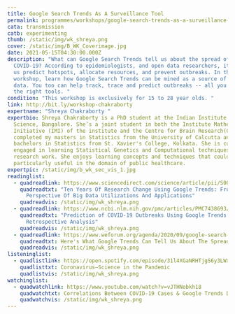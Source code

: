 ```yaml
---
title: Google Search Trends As A Surveillance Tool
permalink: programmes/workshops/google-search-trends-as-a-surveillance-tool/
cata: transmission
catb: experimenting
thumb: /static/img/wk_shreya.png
cover: /static/img/B_WK_Coverimage.jpg
date: 2021-05-15T04:30:00.000Z
description: "What can Google Search Trends tell us about the spread of
  COVID-19? According to epidemiologists, and open data researchers, it can help
  us predict hotspots, allocate resources, and prevent outbreaks. In this
  workshop, learn how Google Search Trends can be mined as a source of open
  data. You too can help track, trace and predict outbreaks -- all you need are
  the right tools. "
condition: "This workshop is exclusively for 15 to 28 year olds. "
link: http://bit.ly/workshop-chakraborty
expertname: "Shreya Chakraborty "
expertbio: Shreya Chakraborty is a PhD student at the Indian Institute of
  Science, Bangalore. She’s a joint student in both the Institute Mathematics
  Initiative (IMI) of the institute and the Centre for Brain Research(CBR). She
  completed my masters in Statistics from the University of Calcutta and her
  bachelors in Statistics from St. Xavier's College, Kolkata. She is currently
  engaged in learning Statistical Genetics and Computational techniques for her
  research work. She enjoys learning concepts and techniques that could be
  particularly useful in the domain of public healthcare.
expertpic: /static/img/b_wk_sec_vis_1.jpg
readinglist:
  - quadreadlink: https://www.sciencedirect.com/science/article/pii/S0040162517315536
    quadreadtxt: "Ten Years Of Research Change Using Google Trends: From The
      Perspective Of Big Data Utilizations And Applications"
    quadreadvis: /static/img/wk_shreya.png
  - quadreadlink: https://www.ncbi.nlm.nih.gov/pmc/articles/PMC7438693/
    quadreadtxt: "Prediction of COVID-19 Outbreaks Using Google Trends in India: A
      Retrospective Analysis"
    quadreadvis: /static/img/wk_shreya.png
  - quadreadlink: https://www.weforum.org/agenda/2020/09/google-search-trend-data-coronavirus-health-global-epidemiology/
    quadreadtxt: Here's What Google Trends Can Tell Us About The Spread Of Coronavirus
    quadreadvis: /static/img/wk_shreya.png
listeninglist:
  - quadlistlink: https://open.spotify.com/episode/31l4XGaNRHTjgS6y3LWxZi
    quadlisttxt: Coronavirus—Science in the Pandemic
    quadlistvis: /static/img/wk_shreya.png
watchinglist:
  - quadwatchlink: https://www.youtube.com/watch?v=vJTHNobkh18
    quadwatchtxt: Correlations Between COVID-19 Cases & Google Trends Data in the US
    quadwatchvis: /static/img/wk_shreya.png
---
```

